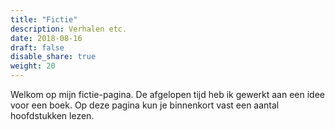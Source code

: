 ```yaml
---
title: "Fictie"
description: Verhalen etc.
date: 2018-08-16
draft: false
disable_share: true
weight: 20
---
```


Welkom op mijn fictie-pagina. De afgelopen tijd heb ik gewerkt aan een idee voor een boek. Op deze pagina kun je binnenkort vast een aantal hoofdstukken lezen.